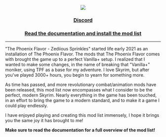 <div align=center>

<img src="https://raw.githubusercontent.com/zediious/tpfz-sprinkles/main/static/banners/newbanner.webp"></img>

### [Discord](https://discord.gg/CvhTeavrcW)

### [Read the documentation and install the mod list](https://zediious.github.io/tpfz-sprinkles/docs/)

</div>

<hr>

"The Phoenix Flavor - Zediious Sprinkles" started life early 2021 as an installation of The Phoenix Flavor. The mods that The Phoenix Flavor comes with brought the game up to a perfect Vanilla+ setup. I realized that I wanted to make some changes, in the name of breaking that "Vanilla+" moniker, using TPF as a base for my adventure. I love Skyrim, but after you've played 3000+ hours, you begin to yearn for something more.

As time has passed, and more revolutionary combat/animation mods have been released, this mod list now encompasses what I consider to be the perfect, modern Skyrim. Nearly everything in the game has been touched, in an effort to bring the game to a modern standard, and to make it a game I could play endlessly.

I have enjoyed playing and creating this mod list immensely, I hope it brings you the same joy it has brought to me!

**Make sure to read the documentation for a full overview of the mod list!**
